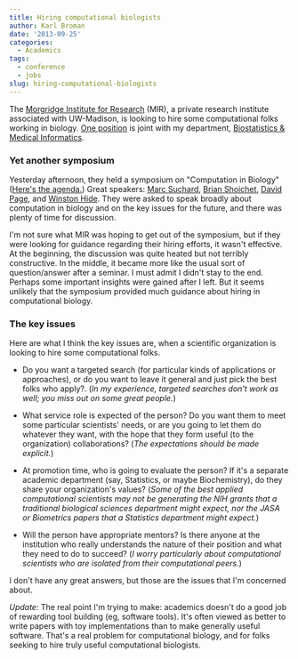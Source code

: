 ```yaml
---
title: Hiring computational biologists
author: Karl Broman
date: '2013-09-25'
categories:
  - Academics
tags:
  - conference
  - jobs
slug: hiring-computational-biologists
---
```


The [Morgridge Institute for Research](https://morgridge.org) (MIR), a private research institute associated with UW-Madison, is looking to hire some computational folks working in biology. [One position](https://www.biostat.wisc.edu/About/Jobs/adPLV77619.pdf) is joint with my department,  [Biostatistics & Medical Informatics](https://www.biostat.wisc.edu).

### Yet another symposium

Yesterday afternoon, they held a symposium on "Computation in Biology" ([Here's the agenda.](https://kbroman.files.wordpress.com/2013/09/computation-in-biology-agenda.pdf)) Great speakers: [Marc Suchard](http://faculty.biomath.ucla.edu/msuchard/), [Brian Shoichet](http://shoichetlab.compbio.ucsf.edu/), [David Page](http://pages.cs.wisc.edu/~dpage/), and [Winston Hide](https://hsci.harvard.edu/people/winston-hide-phd). They were asked to speak broadly about computation in biology and on the key issues for the future, and there was plenty of time for discussion.

I'm not sure what MIR was hoping to get out of the symposium, but if they were looking for guidance regarding their hiring efforts, it wasn't effective. At the beginning, the discussion was quite heated but not terribly constructive. In the middle, it became more like the usual sort of question/answer after a seminar. I must admit I didn't stay to the end. Perhaps some important insights were gained after I left. But it seems unlikely that the symposium provided much guidance about hiring in computational biology.

### The key issues

Here are what I think the key issues are, when a scientific organization is looking to hire some computational folks.

  * Do you want a targeted search (for particular kinds of applications or approaches), or do you want to leave it general and just pick the best folks who apply?. (_In my experience, targeted searches don't work as well; you miss out on some great people._)

  * What service role is expected of the person? Do you want them to meet some particular scientists' needs, or are you going to let them do whatever they want, with the hope that they form useful (to the organization) collaborations? (_The expectations should be made explicit._)

  * At promotion time, who is going to evaluate the person? If it's a separate academic department (say, Statistics, or maybe Biochemistry), do they share your organization's values? (_Some of the best applied computational scientists may not be generating the NIH grants that a traditional biological sciences department might expect, nor the JASA or Biometrics papers that a Statistics department might expect._)

  * Will the person have appropriate mentors? Is there anyone at the institution who really understands the nature of their position and what they need to do to succeed? (_I worry particularly about computational scientists who are isolated from their computational peers._)

I don't have any great answers, but those are the issues that I'm concerned about.

_Update_: The real point I'm trying to make: academics doesn't do a good job of rewarding tool building (eg, software tools). It's often viewed as better to write papers with toy implementations than to make generally useful software. That's a real problem for computational biology, and for folks seeking to hire truly useful computational biologists.
